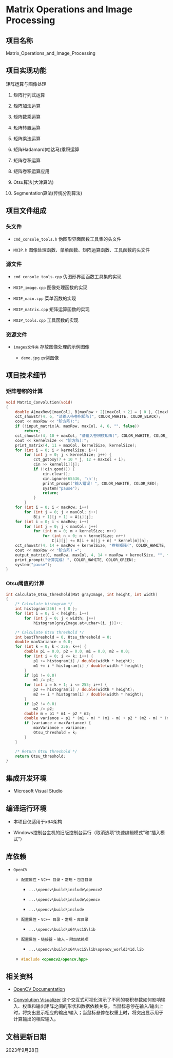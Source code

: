 # Matrix Operations and Image Processing

## 项目名称

Matrix_Operations_and_Image_Processing

## 项目实现功能

矩阵运算与图像处理

1. 矩阵行列式运算

1. 矩阵加法运算

1. 矩阵数乘运算

1. 矩阵转置运算

1. 矩阵乘法运算

1. 矩阵Hadamard(哈达马)乘积运算

1. 矩阵卷积运算

1. 矩阵卷积运算应用

1. Otsu算法(大津算法)

1. Segmentation算法(传统分割算法)

## 项目文件组成

### 头文件

* `cmd_console_tools.h`
伪图形界面函数工具集的头文件

* `MOIP.h`
图像处理函数、菜单函数、矩阵运算函数、工具函数的头文件

### 源文件

* `cmd_console_tools.cpp`
伪图形界面函数工具集的实现

* `MOIP_image.cpp`
图像处理函数的实现

* `MOIP_main.cpp`
菜单函数的实现

* `MOIP_matrix.cpp`
矩阵运算函数的实现

* `MOIP_tools.cpp`
工具函数的实现

### 资源文件

* `images文件夹`
存放图像处理的示例图像

  * `demo.jpg`
  示例图像

## 项目技术细节

### 矩阵卷积的计算

```cpp
void Matrix_Convolution(void)
{
    double A[maxRow][maxCol], B[maxRow + 2][maxCol + 2] = { 0 }, C[maxRow][maxCol] = { 0 }, kernel[kernelSize][kernelSize];
    cct_showstr(4, 6, "请输入待卷积矩阵(", COLOR_HWHITE, COLOR_BLACK);
    cout << maxRow << "阶方阵):";
    if (!input_matrix(A, maxRow, maxCol, 4, 6, "", false))
        return;
    cct_showstr(4, 10 + maxCol, "请输入卷积核矩阵(", COLOR_HWHITE, COLOR_BLACK);
    cout << kernelSize << "阶方阵):";
    print_matrix(4, 11 + maxCol, kernelSize, kernelSize);
    for (int i = 0; i < kernelSize; i++)
        for (int j = 0; j < kernelSize; j++) {
            cct_gotoxy(7 + 10 * j, 12 + maxCol + i);
            cin >> kernel[i][j];
            if (!cin.good()) {
                cin.clear();
                cin.ignore(65536, '\n');
                print_prompt("输入错误! ", COLOR_HWHITE, COLOR_RED);
                system("pause");
                return;
            }
        }
    for (int i = 0; i < maxRow; i++)
        for (int j = 0; j < maxCol; j++)
            B[i + 1][j + 1] = A[i][j];
    for (int i = 0; i < maxRow; i++)
        for (int j = 0; j < maxCol; j++)
            for (int m = 0; m < kernelSize; m++)
                for (int n = 0; n < kernelSize; n++)
                    C[i][j] += B[i + m][j + n] * kernel[m][n];
    cct_showstr(4, 14 + maxRow + kernelSize, "卷积矩阵(", COLOR_HWHITE, COLOR_BLACK);
    cout << maxRow << "阶方阵) =";
    output_matrix(C, maxRow, maxCol, 4, 14 + maxRow + kernelSize, "", false);
    print_prompt("计算完成! ", COLOR_HWHITE, COLOR_GREEN);
    system("pause");
}
```

### Otsu阈值的计算

```cpp
int calculate_Otsu_threshold(Mat grayImage, int height, int width)
{
    /* Calculate histogram */
    int histogram[256] = { 0 };
    for (int i = 0; i < height; i++)
        for (int j = 0; j < width; j++)
            histogram[grayImage.at<uchar>(i, j)]++;

    /* Calculate Otsu threshold */
    int bestThreshold = 0, Otsu_threshold = 0;
    double maxVariance = 0.0;
    for (int k = 0; k < 256; k++) {
        double p1 = 0.0, p2 = 0.0, m1 = 0.0, m2 = 0.0;
        for (int i = 0; i <= k; i++) {
            p1 += histogram[i] / double(width * height);
            m1 += i * histogram[i] / double(width * height);
        }
        if (p1 != 0.0)
            m1 /= p1;
        for (int i = k + 1; i <= 255; i++) {
            p2 += histogram[i] / double(width * height);
            m2 += i * histogram[i] / double(width * height);
        }
        if (p2 != 0.0)
            m2 /= p2;
        double m = p1 * m1 + p2 * m2;
        double variance = p1 * (m1 - m) * (m1 - m) + p2 * (m2 - m) * (m2 - m);
        if (variance > maxVariance) {
            maxVariance = variance;
            Otsu_threshold = k;
        }
    }

    /* Return Otsu threshold */
    return Otsu_threshold;
}
```

## 集成开发环境

* Microsoft Visual Studio

## 编译运行环境

* 本项目仅适用于x64架构

* Windows控制台主机的旧版控制台运行（取消选项“快速编辑模式”和“插入模式”）

## 库依赖

* `OpenCV`

  * `配置属性` - `VC++ 目录` - `常规` - `包含目录`

    * `...\opencv\build\include\opencv2`

    * `...\opencv\build\include\opencv`

    * `...\opencv\build\include`

  * `配置属性` - `VC++ 目录` - `常规` - `库目录`

    * `...\opencv\build\x64\vc15\lib`

  * `配置属性` - `链接器` - `输入` - `附加依赖项`

    * `...\opencv\build\x64\vc15\lib\opencv_world341d.lib`

  * ```cpp
    #include <opencv2/opencv.hpp>
    ```

## 相关资料

* [OpenCV Documentation](https://docs.opencv.org)

* [Convolution Visualizer](https://ezyang.github.io/convolution-visualizer/index.html)
这个交互式可视化演示了不同的卷积参数如何影响输入、权重和输出矩阵之间的形状和数据依赖关系。当鼠标悬停在输入/输出上时，将突出显示相应的输出/输入；当鼠标悬停在权重上时，将突出显示用于计算输出的相应输入。

## 文档更新日期

2023年9月28日